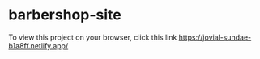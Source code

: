 # barbershop-site
To view this project on your browser, click this link https://jovial-sundae-b1a8ff.netlify.app/
